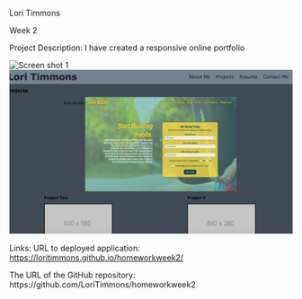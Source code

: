 Lori Timmons

Week 2



Project Description:
I have created a responsive online portfolio 

![Screen shot 1]((assetss/images/screenshot1.png))
![screen shot 2](assetss/images/screenshot2.png)

Links: 
URL to deployed application: https://loritimmons.github.io/homeworkweek2/
<div>
The URL of the GitHub repository: https://github.com/LoriTimmons/homeworkweek2
</div>